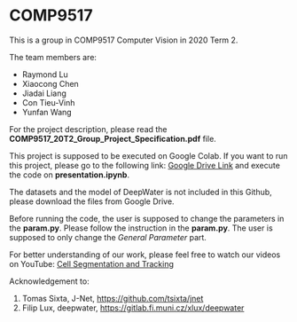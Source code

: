 # COMP9517
This is a group in COMP9517 Computer Vision in 2020 Term 2.

The team members are:
- Raymond Lu
- Xiaocong Chen
- Jiadai Liang
- Con Tieu-Vinh
- Yunfan Wang

For the project description, please read the **COMP9517_20T2_Group_Project_Specification.pdf** file.

This project is supposed to be executed on Google Colab. If you want to run this project, please go to the following link: [Google Drive Link](https://drive.google.com/drive/folders/1R8SF8lh6TWHVvD4ZTd6McE60kOyVZVLv?usp=sharing) and execute the code on **presentation.ipynb**.

The datasets and the model of DeepWater is not included in this Github, please download the files from Google Drive.

Before running the code, the user is supposed to change the parameters in the **param.py**. Please follow the instruction in the **param.py**. The user is supposed to only change the *General Parameter* part.

For better understanding of our work, please feel free to watch our videos on YouTube: [Cell Segmentation and Tracking](https://www.youtube.com/playlist?list=PLHfcYjCUywJr_ZX00WXm5lFgK9OJGudpp)

Acknowledgement to:
1. Tomas Sixta, J-Net, https://github.com/tsixta/jnet
2. Filip Lux, deepwater, https://gitlab.fi.muni.cz/xlux/deepwater


